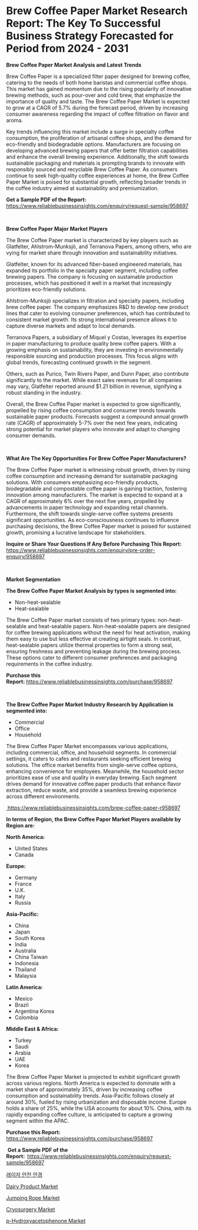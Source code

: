 <p><h1>Brew Coffee Paper Market Research Report: The Key To Successful Business Strategy Forecasted for Period from 2024 - 2031</h1></p><p><strong>Brew Coffee Paper Market Analysis and Latest Trends</strong></p>
<p><p>Brew Coffee Paper is a specialized filter paper designed for brewing coffee, catering to the needs of both home baristas and commercial coffee shops. This market has gained momentum due to the rising popularity of innovative brewing methods, such as pour-over and cold brew, that emphasize the importance of quality and taste. The Brew Coffee Paper Market is expected to grow at a CAGR of 5.7% during the forecast period, driven by increasing consumer awareness regarding the impact of coffee filtration on flavor and aroma.</p><p>Key trends influencing this market include a surge in specialty coffee consumption, the proliferation of artisanal coffee shops, and the demand for eco-friendly and biodegradable options. Manufacturers are focusing on developing advanced brewing papers that offer better filtration capabilities and enhance the overall brewing experience. Additionally, the shift towards sustainable packaging and materials is prompting brands to innovate with responsibly sourced and recyclable Brew Coffee Paper. As consumers continue to seek high-quality coffee experiences at home, the Brew Coffee Paper Market is poised for substantial growth, reflecting broader trends in the coffee industry aimed at sustainability and premiumization.</p></p>
<p><strong>Get a Sample PDF of the Report:&nbsp;</strong> <a href="https://www.reliablebusinessinsights.com/enquiry/request-sample/958697">https://www.reliablebusinessinsights.com/enquiry/request-sample/958697</a></p>
<p>&nbsp;</p>
<p><strong>Brew Coffee Paper Major Market Players</strong></p>
<p><p>The Brew Coffee Paper market is characterized by key players such as Glatfelter, Ahlstrom-Munksjö, and Terranova Papers, among others, who are vying for market share through innovation and sustainability initiatives. </p><p>Glatfelter, known for its advanced fiber-based engineered materials, has expanded its portfolio in the specialty paper segment, including coffee brewing papers. The company is focusing on sustainable production processes, which has positioned it well in a market that increasingly prioritizes eco-friendly solutions. </p><p>Ahlstrom-Munksjö specializes in filtration and specialty papers, including brew coffee paper. The company emphasizes R&D to develop new product lines that cater to evolving consumer preferences, which has contributed to consistent market growth. Its strong international presence allows it to capture diverse markets and adapt to local demands.</p><p>Terranova Papers, a subsidiary of Miquel y Costas, leverages its expertise in paper manufacturing to produce quality brew coffee papers. With a growing emphasis on sustainability, they are investing in environmentally responsible sourcing and production processes. This focus aligns with global trends, forecasting continued growth in the segment.</p><p>Others, such as Purico, Twin Rivers Paper, and Dunn Paper, also contribute significantly to the market. While exact sales revenues for all companies may vary, Glatfelter reported around $1.21 billion in revenue, signifying a robust standing in the industry.</p><p>Overall, the Brew Coffee Paper market is expected to grow significantly, propelled by rising coffee consumption and consumer trends towards sustainable paper products. Forecasts suggest a compound annual growth rate (CAGR) of approximately 5-7% over the next few years, indicating strong potential for market players who innovate and adapt to changing consumer demands.</p></p>
<p>&nbsp;</p>
<p><strong>What Are The Key Opportunities For Brew Coffee Paper Manufacturers?</strong></p>
<p><p>The Brew Coffee Paper market is witnessing robust growth, driven by rising coffee consumption and increasing demand for sustainable packaging solutions. With consumers emphasizing eco-friendly products, biodegradable and compostable coffee paper is gaining traction, fostering innovation among manufacturers. The market is expected to expand at a CAGR of approximately 6% over the next five years, propelled by advancements in paper technology and expanding retail channels. Furthermore, the shift towards single-serve coffee systems presents significant opportunities. As eco-consciousness continues to influence purchasing decisions, the Brew Coffee Paper market is poised for sustained growth, promising a lucrative landscape for stakeholders.</p></p>
<p><strong>Inquire or Share Your Questions If Any Before Purchasing This Report:</strong> <a href="https://www.reliablebusinessinsights.com/enquiry/pre-order-enquiry/958697">https://www.reliablebusinessinsights.com/enquiry/pre-order-enquiry/958697</a></p>
<p>&nbsp;</p>
<p><strong>Market Segmentation</strong></p>
<p><strong>The Brew Coffee Paper Market Analysis by types is segmented into:</strong></p>
<p><ul><li>Non-heat-sealable</li><li>Heat-sealable</li></ul></p>
<p><p>The Brew Coffee Paper market consists of two primary types: non-heat-sealable and heat-sealable papers. Non-heat-sealable papers are designed for coffee brewing applications without the need for heat activation, making them easy to use but less effective at creating airtight seals. In contrast, heat-sealable papers utilize thermal properties to form a strong seal, ensuring freshness and preventing leakage during the brewing process. These options cater to different consumer preferences and packaging requirements in the coffee industry.</p></p>
<p><strong>Purchase this Report:&nbsp;</strong><a href="https://www.reliablebusinessinsights.com/purchase/958697">https://www.reliablebusinessinsights.com/purchase/958697</a></p>
<p>&nbsp;</p>
<p><strong>The Brew Coffee Paper Market Industry Research by Application is segmented into:</strong></p>
<p><ul><li>Commercial</li><li>Office</li><li>Household</li></ul></p>
<p><p>The Brew Coffee Paper Market encompasses various applications, including commercial, office, and household segments. In commercial settings, it caters to cafes and restaurants seeking efficient brewing solutions. The office market benefits from single-serve coffee options, enhancing convenience for employees. Meanwhile, the household sector prioritizes ease of use and quality in everyday brewing. Each segment drives demand for innovative coffee paper products that enhance flavor extraction, reduce waste, and provide a seamless brewing experience across different environments.</p></p>
<p><a href="https://www.reliablebusinessinsights.com/brew-coffee-paper-r958697">&nbsp;https://www.reliablebusinessinsights.com/brew-coffee-paper-r958697</a></p>
<p><strong>In terms of Region, the Brew Coffee Paper Market Players available by Region are:</strong></p>
<p>
    <p> <strong> North America: </strong>
        <ul>
            <li>United States</li>
            <li>Canada</li>
        </ul>
        </p> 
    <p> <strong> Europe: </strong>
        <ul>
            <li>Germany</li>
            <li>France</li>
            <li>U.K.</li>
            <li>Italy</li>
            <li>Russia</li>
        </ul>
        </p> 
    <p> <strong> Asia-Pacific: </strong>
        <ul>
            <li>China</li>
            <li>Japan</li>
            <li>South Korea</li>
            <li>India</li>
            <li>Australia</li>
            <li>China Taiwan</li>
            <li>Indonesia</li>
            <li>Thailand</li>
            <li>Malaysia</li>
        </ul>
        </p> 
    <p> <strong> Latin America: </strong>
        <ul>
            <li>Mexico</li>
            <li>Brazil</li>
            <li>Argentina Korea</li>
            <li>Colombia</li>
        </ul>
        </p> 
    <p> <strong> Middle East & Africa: </strong>
        <ul>
            <li>Turkey</li>
            <li>Saudi</li>
            <li>Arabia</li>
            <li>UAE</li>
            <li>Korea</li>
        </ul>
    </p>
    </p>
<p><p>The Brew Coffee Paper Market is projected to exhibit significant growth across various regions. North America is expected to dominate with a market share of approximately 35%, driven by increasing coffee consumption and sustainability trends. Asia-Pacific follows closely at around 30%, fueled by rising urbanization and disposable income. Europe holds a share of 25%, while the USA accounts for about 10%. China, with its rapidly expanding coffee culture, is anticipated to capture a growing segment within the APAC.</p></p>
<p><strong>Purchase this Report: </strong><a href="https://www.reliablebusinessinsights.com/purchase/958697">https://www.reliablebusinessinsights.com/purchase/958697</a></p>
<p>&nbsp;<strong>Get a Sample PDF of the Report:&nbsp;&nbsp;</strong><a href="https://www.reliablebusinessinsights.com/enquiry/request-sample/958697">https://www.reliablebusinessinsights.com/enquiry/request-sample/958697</a></p>
<p><strong></strong></p>
<p><p><a href="https://medium.com/@sadiejast2023/%EB%A0%88%EC%9D%B4%EC%A0%80-%EC%95%88%EC%A0%84-%EC%95%88%EA%B2%BD-%EC%8B%9C%EC%9E%A5-%EB%8F%99%ED%96%A5-%EB%B0%8F-%EC%8B%9C%EC%9E%A5-%EC%84%B1%EC%9E%A5-%EC%A0%84%EB%A7%9D-2024-2031-b95f7ec156b9">레이저 안전 안경</a></p><p><a href="https://www.linkedin.com/pulse/dairy-product-market-research-report-exploring-size-revenue-ne2sf?trackingId=6vSnsi45ToGLp%2FX7lm8GuQ%3D%3D">Dairy Product Market</a></p><p><a href="https://medium.com/@jewelmohr25/the-jumping-rope-market-industry-provides-a-comprehensive-and-current-analysis-of-the-sector-dac3bfa539b5">Jumping Rope Market</a></p><p><a href="https://www.linkedin.com/pulse/exploring-cryosurgery-market-dynamics-revenue-analysis-growth-kqssf?trackingId=csOQQ%2F3bRearzS3D5Vy5PA%3D%3D">Cryosurgery Market</a></p><p><a href="https://github.com/AnnDiaz698/Market-Research-Report-List-1/blob/main/p-hydroxyacetophenone-market.md">p-Hydroxyacetophenone Market</a></p></p>